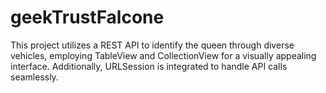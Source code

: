 # geekTrustFalcone
This project utilizes a REST API to identify the queen through diverse vehicles, employing TableView and CollectionView for a visually appealing interface. Additionally, URLSession is integrated to handle API calls seamlessly.
